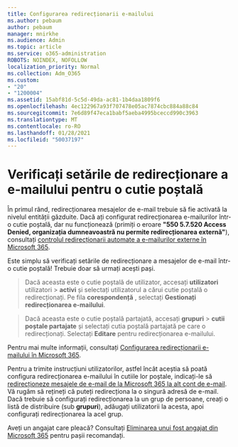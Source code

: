 ```yaml
---
title: Configurarea redirecționarii e-mailului
ms.author: pebaum
author: pebaum
manager: mnirkhe
ms.audience: Admin
ms.topic: article
ms.service: o365-administration
ROBOTS: NOINDEX, NOFOLLOW
localization_priority: Normal
ms.collection: Adm_O365
ms.custom:
- "20"
- "1200004"
ms.assetid: 15abf81d-5c5d-49da-ac81-1b4daa1809f6
ms.openlocfilehash: 4ec122967a93f707478e05ac7874cbc884a88c84
ms.sourcegitcommit: 7e6d89f47eca1babf5aeba4995bceccd990c3963
ms.translationtype: MT
ms.contentlocale: ro-RO
ms.lasthandoff: 01/28/2021
ms.locfileid: "50037197"
---
```

# <a name="check-the-email-forwarding-settings-for-a-mailbox"></a>Verificați setările de redirecționare a e-mailului pentru o cutie poștală

În primul rând, redirecționarea mesajelor de e-mail trebuie să fie activată la nivelul entității găzduite. Dacă ați configurat redirecționarea e-mailurilor într-o cutie poștală, dar nu funcționează (primiți o eroare **"550 5.7.520 Access Denied, organizația dumneavoastră nu permite redirecționarea externă"**), consultați [controlul redirecționarii automate a e-mailurilor externe în Microsoft 365](https://docs.microsoft.com/microsoft-365/security/office-365-security/external-email-forwarding?view=o365-worldwide).

Este simplu să verificați setările de redirecționare a mesajelor de e-mail într-o cutie poștală! Trebuie doar să urmați acești pași.
  
> Dacă aceasta este o cutie poștală de utilizator, accesați **utilizatori** utilizatori \> **activi** și selectați utilizatorul a cărui cutie poștală o redirecționați. Pe fila **corespondență** , selectați **Gestionați redirecționarea e-mailului**.

> Dacă aceasta este o cutie poștală partajată, accesați **grupuri** \> **cutii poștale partajate** și selectați cutia poștală partajată pe care o redirecționați. Selectați **Editare** pentru redirecționarea e-mailului.

Pentru mai multe informații, consultați [Configurarea redirecționarii e-mailului în Microsoft 365](https://docs.microsoft.com/microsoft-365/admin/email/configure-email-forwarding).
  
Pentru a trimite instrucțiuni utilizatorilor, astfel încât aceștia să poată configura redirecționarea e-mailului în cutiile lor poștale, indicați-le să [redirecționeze mesajele de e-mail de la Microsoft 365 la alt cont de e-mail](https://support.office.com/article/Forward-email-from-Office-365-to-another-email-account-1ed4ee1e-74f8-4f53-a174-86b748ff6a0e). Vă rugăm să rețineți că puteți redirecționa la o singură adresă de e-mail. Dacă trebuie să configurați redirecționarea la un grup de persoane, creați o listă de distribuire (sub **grupuri**), adăugați utilizatorii la acesta, apoi configurați redirecționarea la acel grup.
  
Aveți un angajat care pleacă? Consultați [Eliminarea unui fost angajat din Microsoft 365](https://docs.microsoft.com/microsoft-365/admin/add-users/remove-former-employee) pentru pașii recomandați.